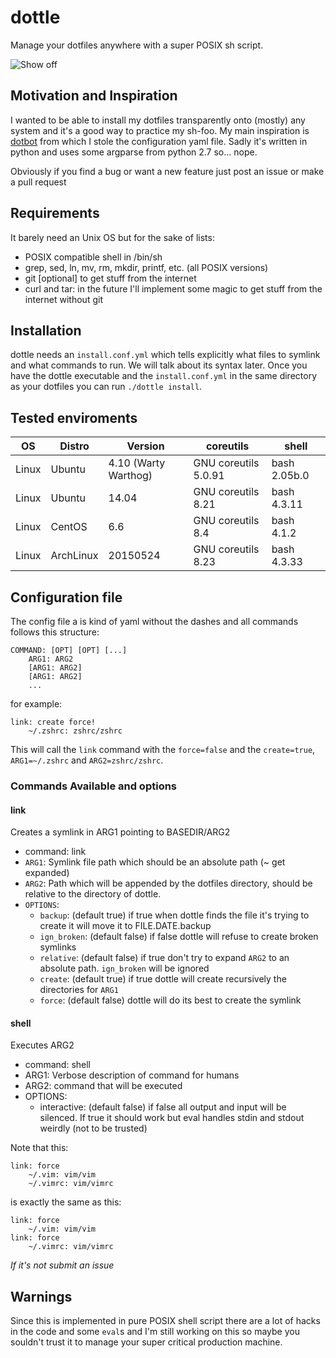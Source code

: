 # dottle

Manage your dotfiles anywhere with a super POSIX sh script.

![Show off](http://giant.gfycat.com/ScornfulBelovedCrow.gif)

## Motivation and Inspiration

I wanted to be able to install my dotfiles transparently onto (mostly) any system and it's a good way to practice my sh-foo. My main inspiration is [dotbot](https://github.com/anishathalye/dotbot) from which I stole the configuration yaml file. Sadly it's written in python and uses some argparse from python 2.7 so... nope.

Obviously if you find a bug or want a new feature just post an issue or make a pull request

## Requirements

It barely need an Unix OS but for the sake of lists:

* POSIX compatible shell in /bin/sh
* grep, sed, ln, mv, rm, mkdir, printf, etc. (all POSIX versions)
* git [optional] to get stuff from the internet
* curl and tar: in the future I'll implement some magic to get stuff from the internet without git

## Installation

dottle needs an `install.conf.yml` which tells explicitly what files to symlink and what commands to run. We will talk about its syntax later. Once you have the dottle executable and the `install.conf.yml` in the same directory as your dotfiles you can run `./dottle install`.

## Tested enviroments

<!--- sort: !sort -r -t\| -k 4n,5n -->

OS | Distro | Version | coreutils | shell
---|--------|---------|-----------|------
Linux | Ubuntu    | 4.10 (Warty Warthog) | GNU coreutils 5.0.91 | bash 2.05b.0
Linux | Ubuntu    | 14.04                | GNU coreutils 8.21   | bash 4.3.11
Linux | CentOS    | 6.6                  | GNU coreutils 8.4    | bash 4.1.2
Linux | ArchLinux | 20150524             | GNU coreutils 8.23   | bash 4.3.33

## Configuration file

The config file a is kind of yaml without the dashes and all commands follows this structure:

```
COMMAND: [OPT] [OPT] [...]
    ARG1: ARG2
    [ARG1: ARG2]
    [ARG1: ARG2]
    ...
```

for example:

```
link: create force!
    ~/.zshrc: zshrc/zshrc
```

This will call the `link` command with the `force=false` and the `create=true`, `ARG1=~/.zshrc` and `ARG2=zshrc/zshrc`.

### Commands Available and options

#### link

Creates a symlink in ARG1 pointing to BASEDIR/ARG2

* command: link
* `ARG1`: Symlink file path which should be an absolute path (~ get expanded)
* `ARG2`: Path which will be appended by the dotfiles directory, should be relative to the directory of dottle.
* `OPTIONS`:
    * `backup`: (default true) if true when dottle finds the file it's trying to create it will move it to FILE.DATE.backup
    * `ign_broken`: (default false) if false dottle will refuse to create broken symlinks
    * `relative`: (default false) if true don't try to expand `ARG2` to an absolute path. `ign_broken` will be ignored
    * `create`: (default true) if true dottle will create recursively the directories for `ARG1`
    * `force`: (default false) dottle will do its best to create the symlink

#### shell

Executes ARG2

* command: shell
* ARG1: Verbose description of command for humans
* ARG2: command that will be executed
* OPTIONS:
    * interactive: (default false) if false all output and input will be silenced. If true it should work but eval handles stdin and stdout weirdly (not to be trusted)

Note that this:

```
link: force
    ~/.vim: vim/vim
    ~/.vimrc: vim/vimrc
```

is exactly the same as this:

```
link: force
    ~/.vim: vim/vim
link: force
    ~/.vimrc: vim/vimrc
```

*If it's not submit an issue*

## Warnings

Since this is implemented in pure POSIX shell script there are a lot of hacks in the code and some `eval`s and I'm still working on this so maybe you souldn't trust it to manage your super critical production machine.
